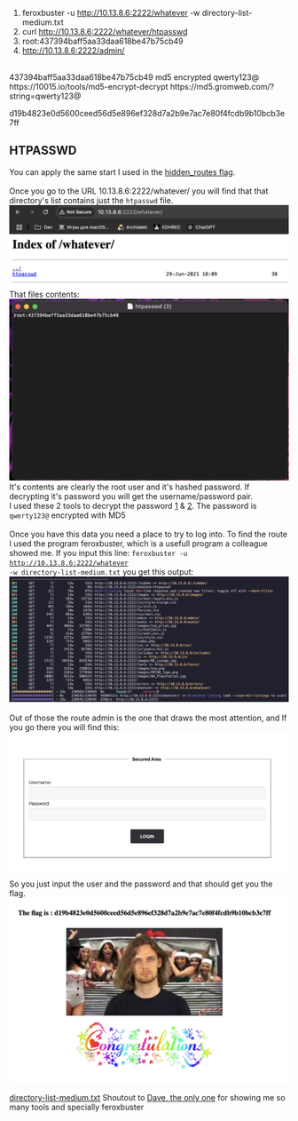 1. feroxbuster -u http://10.13.8.6:2222/whatever -w directory-list-medium.txt
2. curl http://10.13.8.6:2222/whatever/htpasswd
3. root:437394baff5aa33daa618be47b75cb49
4. http://10.13.8.6:2222/admin/
</br>
437394baff5aa33daa618be47b75cb49 md5 encrypted qwerty123@
https://10015.io/tools/md5-encrypt-decrypt
https://md5.gromweb.com/?string=qwerty123@

d19b4823e0d5600ceed56d5e896ef328d7a2b9e7ac7e80f4fcdb9b10bcb3e7ff

## HTPASSWD

You can apply the same start I used in the <a href="../../hidden_routes/Ressource/README.md">hidden_routes flag</a>.</br>
</br>
Once you go to the URL 10.13.8.6:2222/whatever/ you will find that that directory's list contains just the <code>htpasswd</code> file.</br>
<img src="./imgs/1.png"></br>
That files contents:</br>
<img src="./imgs/2.png"></br>
It's contents are clearly the root user and it's hashed password. If decrypting it's password you will get the username/password pair.</br>
I used these 2 tools to decrypt the password [1](#https://10015.io/tools/md5-encrypt-decrypt) & [2](#https://md5.gromweb.com/?string=qwerty123@). The password is <code>qwerty123@</code> encrypted with MD5</br>
</br>
Once you have this data you need a place to try to log into. To find the route I used the program feroxbuster, which is a usefull program a colleague showed me. If you input this line: <code>feroxbuster -u http://10.13.8.6:2222/whatever -w directory-list-medium.txt</code> you get this output:</br>
<img src="./imgs/3.png"></br>
</br>
Out of those the route admin is the one that draws the most attention, and If you go there you will find this:</br>
<img src="./imgs/4.png"></br>
So you just input the user and the password and that should get you the flag.</br>
<img src="./imgs/5.png"></br>


[directory-list-medium.txt](https://github.com/danielmiessler/SecLists/blob/master/Discovery/Web-Content/directory-list-2.3-medium.txt)
Shoutout to [Dave, the only one](https://github.com/Z43L) for showing me so many tools and specially feroxbuster